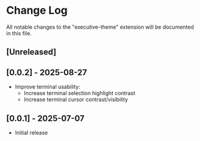 # Change Log

All notable changes to the "executive-theme" extension will be documented in this file.

## [Unreleased]

## [0.0.2] - 2025-08-27

-   Improve terminal usability:
    -   Increase terminal selection highlight contrast
    -   Increase terminal cursor contrast/visibility

## [0.0.1] - 2025-07-07

-   Initial release
